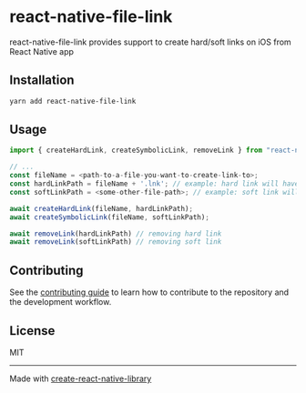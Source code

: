 # react-native-file-link

react-native-file-link provides support to create hard/soft links on iOS from React Native app

## Installation

```sh
yarn add react-native-file-link
```

## Usage

````js
import { createHardLink, createSymbolicLink, removeLink } from "react-native-file-link";

// ...
const fileName = <path-to-a-file-you-want-to-create-link-to>;
const hardLinkPath = fileName + '.lnk'; // example: hard link will have the same file path, same name and a custom extension added (check if there is no such file existing already)
const softLinkPath = <some-other-file-path>; // example: soft link will have different file path (check if there is no such file existing already)

await createHardLink(fileName, hardLinkPath);
await createSymbolicLink(fileName, softLinkPath);

await removeLink(hardLinkPath) // removing hard link
await removeLink(softLinkPath) // removing soft link
````

## Contributing

See the [contributing guide](CONTRIBUTING.md) to learn how to contribute to the repository and the development workflow.

## License

MIT

---

Made with [create-react-native-library](https://github.com/callstack/react-native-builder-bob)
